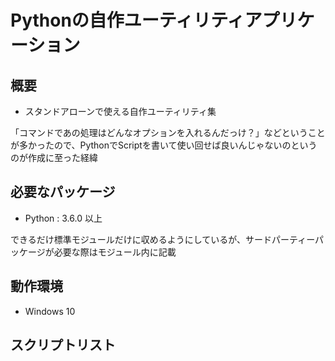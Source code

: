 # Pythonの自作ユーティリティアプリケーション

## 概要

- スタンドアローンで使える自作ユーティリティ集

「コマンドであの処理はどんなオプションを入れるんだっけ？」などということが多かったので、PythonでScriptを書いて使い回せば良いんじゃないのというのが作成に至った経緯

## 必要なパッケージ

- Python : 3.6.0 以上

できるだけ標準モジュールだけに収めるようにしているが、サードパーティーパッケージが必要な際はモジュール内に記載

## 動作環境

- Windows 10 

## スクリプトリスト
